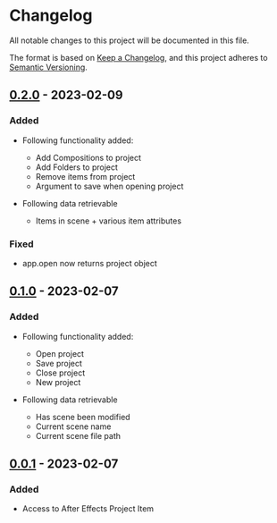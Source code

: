 # Changelog

All notable changes to this project will be documented in this file.

The format is based on [Keep a Changelog](https://keepachangelog.com/en/1.0.0/),
and this project adheres to [Semantic Versioning](https://semver.org/spec/v2.0.0.html).


## [0.2.0] - 2023-02-09

### Added

- Following functionality added:
  - Add Compositions to project
  - Add Folders to project
  - Remove items from project
  - Argument to save when opening project

- Following data retrievable
  - Items in scene + various item attributes

### Fixed

- app.open now returns project object
  
## [0.1.0] - 2023-02-07

### Added

- Following functionality added:
  - Open project
  - Save project
  - Close project
  - New project

- Following data retrievable
  - Has scene been modified
  - Current scene name
  - Current scene file path

## [0.0.1] - 2023-02-07

### Added

- Access to After Effects Project Item

[0.0.1]: https://github.com/LisaGG89/pydobe/releases/tag/v0.0.1
[0.1.0]: https://github.com/LisaGG89/pydobe/releases/tag/v0.1.0
[0.2.0]: https://github.com/LisaGG89/pydobe/releases/tag/v0.2.0
